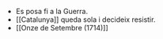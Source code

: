 - Es posa fi a la Guerra.
- [[Catalunya]] queda sola i decideix resistir.
- [[Onze de Setembre (1714)]]